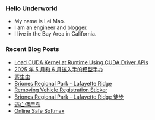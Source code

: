 ### Hello Underworld

- My name is Lei Mao.
- I am an engineer and blogger.
- I live in the Bay Area in California.


### Recent Blog Posts

<!-- BLOG-POST-LIST:START -->
- [Load CUDA Kernel at Runtime Using CUDA Driver APIs](https://leimao.github.io/blog/CUDA-Driver-Runtime-Load-Run-Kernel/)
- [2025 年 5 月和 6 月该入手的模型手办](https://leimao.github.io/essay/2025%E5%B9%B45%E6%9C%88%E5%92%8C6%E6%9C%88%E8%AF%A5%E5%85%A5%E6%89%8B%E7%9A%84%E6%A8%A1%E5%9E%8B%E6%89%8B%E5%8A%9E/)
- [寄生虫](https://leimao.github.io/essay/%E5%AF%84%E7%94%9F%E8%99%AB-Parasite-2019/)
- [Briones Regional Park - Lafayette Ridge](https://leimao.github.io/photography/Briones-Regional-Park-Lafayette-Ridge-2025-06-28/)
- [Removing Vehicle Registration Sticker](https://leimao.github.io/blog/Removing-Vehicle-Registration-Sticker/)
- [Briones Regional Park - Lafayette Ridge 徒步](https://leimao.github.io/life/Briones-Regional-Park-Lafayette-Ridge/)
- [逃亡僵尸岛](https://leimao.github.io/essay/%E9%80%83%E4%BA%A1%E5%83%B5%E5%B0%B8%E5%B2%9B-The-Rezort-2015/)
- [Online Safe Softmax](https://leimao.github.io/blog/Online-Safe-Softmax/)
<!-- BLOG-POST-LIST:END -->

